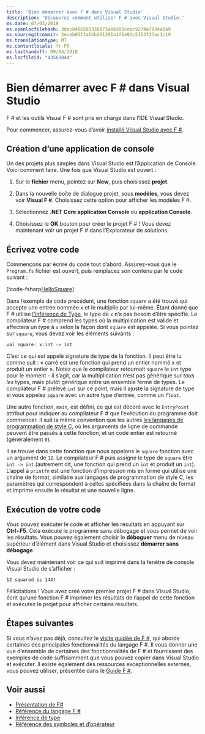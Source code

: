 ```yaml
---
title: 'Bien démarrer avec F # dans Visual Studio'
description: 'Découvrez comment utiliser F # avec Visual Studio.'
ms.date: 07/03/2018
ms.openlocfilehash: 3dac8466501338873aeb308ceac9274a7934a8a9
ms.sourcegitcommit: 2eceb05f1a5bb261291a1f6a91c5153727ac1c19
ms.translationtype: MT
ms.contentlocale: fr-FR
ms.lasthandoff: 09/04/2018
ms.locfileid: "43563844"
---
```

# <a name="get-started-with-f-in-visual-studio"></a>Bien démarrer avec F # dans Visual Studio

F # et les outils Visual F # sont pris en charge dans l’IDE Visual Studio.

Pour commencer, assurez-vous d’avoir [installé Visual Studio avec F #](install-fsharp.md#install-f-with-visual-studio).

## <a name="creating-a-console-application"></a>Création d’une application de console

Un des projets plus simples dans Visual Studio est l’Application de Console.  Voici comment faire.  Une fois que Visual Studio est ouvert :

1. Sur le **fichier** menu, pointez sur **New**, puis choisissez **projet**.

2.  Dans la nouvelle boîte de dialogue projet, sous **modèles**, vous devez voir **Visual F #**.  Choisissez cette option pour afficher les modèles F #.

3. Sélectionnez **.NET Core application Console** ou **application Console**.

3. Choisissez le **OK** bouton pour créer le projet F # !  Vous devez maintenant voir un projet F # dans l’Explorateur de solutions.

## <a name="writing-your-code"></a>Écrivez votre code

Commençons par écrire du code tout d’abord.  Assurez-vous que le `Program.fs` fichier est ouvert, puis remplacez son contenu par le code suivant :

[!code-fsharp[HelloSquare](../../../samples/snippets/fsharp/getting-started/hello-square.fs)]

Dans l’exemple de code précédent, une fonction `square` a été trouvé qui accepte une entrée nommée `x` et le multiplie par lui-même.  Étant donné que F # utilise [l’inférence de Type](../language-reference/type-inference.md), le type de `x` n’a pas besoin d’être spécifié.  Le compilateur F # comprend les types où la multiplication est valide et affectera un type à `x` selon la façon dont `square` est appelée.  Si vous pointez sur `square`, vous devez voir les éléments suivants :

```
val square: x:int -> int
```

C’est ce qui est appelé signature de type de la fonction.  Il peut être lu comme suit : « carré est une fonction qui prend un entier nommé x et produit un entier ».  Notez que le compilateur retournait `square` le `int` type pour le moment - il s’agit, car la multiplication n’est pas générique sur *tous les* types, mais plutôt générique entre un ensemble fermé de types.  Le compilateur F # prélevé `int` sur ce point, mais il ajuste la signature de type si vous appelez `square` avec un autre type d’entrée, comme un `float`.

Une autre fonction, `main`, est défini, ce qui est décoré avec le `EntryPoint` attribut pour indiquer au compilateur F # que l’exécution du programme doit commencer.  Il suit la même convention que les autres [les langages de programmation de style C](https://en.wikipedia.org/wiki/Entry_point#C_and_C.2B.2B), où les arguments de ligne de commande peuvent être passés à cette fonction, et un code entier est retourné (généralement `0`).

Il se trouve dans cette fonction que nous appelons le `square` fonction avec un argument de `12`.  Le compilateur F # puis assigne le type de `square` être `int -> int` (autrement dit, une fonction qui prend un `int` et produit un `int`).  L’appel à `printfn` est une fonction d’impression mis en forme qui utilise une chaîne de format, similaire aux langages de programmation de style C, les paramètres qui correspondent à celles spécifiées dans la chaîne de format et imprime ensuite le résultat et une nouvelle ligne.

## <a name="running-your-code"></a>Exécution de votre code

Vous pouvez exécuter le code et afficher les résultats en appuyant sur **Ctrl**+**F5**.  Cela exécute le programme sans débogage et vous permet de voir les résultats.  Vous pouvez également choisir le **déboguer** menu de niveau supérieur d’élément dans Visual Studio et choisissez **démarrer sans débogage**.

Vous devez maintenant voir ce qui suit imprimé dans la fenêtre de console Visual Studio de s’afficher :

```
12 squared is 144!
```

Félicitations !  Vous avez créé votre premier projet F # dans Visual Studio, écrit qu'une fonction F # imprimer les résultats de l’appel de cette fonction et exécutez le projet pour afficher certains résultats.

## <a name="next-steps"></a>Étapes suivantes

Si vous n’avez pas déjà, consultez le [visite guidée de F #](../tour.md), qui aborde certaines des principales fonctionnalités du langage F #.  Il vous donner une vue d’ensemble de certaines des fonctionnalités de F # et fournissent des exemples de code suffisamment que vous pouvez copier dans Visual Studio et exécuter.  Il existe également des ressources exceptionnelles externes, vous pouvez utiliser, présentée dans le [Guide F #](../index.md).

## <a name="see-also"></a>Voir aussi

- [Présentation de F#](../tour.md)
- [Référence du langage F #](../language-reference/index.md)
- [Inférence de type](../language-reference/type-inference.md)
- [Référence des symboles et d’opérateur](../language-reference/symbol-and-operator-reference/index.md)
